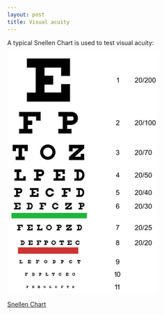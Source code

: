 ```yaml
---
layout: post
title: Visual acuity
---
```


A typical Snellen Chart is used to test visual acuity:

![](/img/snellen_chart.jpg "snellen_chart")

[Snellen Chart](http://en.wikipedia.org/wiki/File:Snellen_chart.svg)
